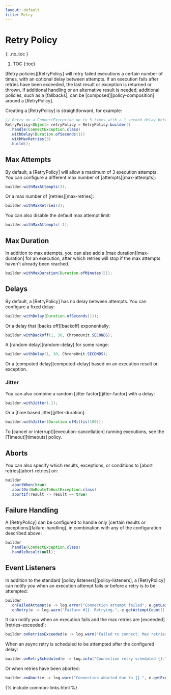 ```yaml
---
layout: default
title: Retry
---
```


# Retry Policy
{: .no_toc }

1. TOC
{:toc}

[Retry policies][RetryPolicy] will retry failed executions a certain number of times, with an optional delay between attempts. If an execution fails after retries have been exceeded, the last result or exception is returned or thrown. If additional handling or an alternative result is needed, additional policies, such as a [fallbacks], can be [composed][policy-composition] around a [RetryPolicy].

Creating a [RetryPolicy] is straightforward, for example:

```java
// Retry on a ConnectException up to 3 times with a 1 second delay between attempts
RetryPolicy<Object> retryPolicy = RetryPolicy.builder()
  .handle(ConnectException.class)
  .withDelay(Duration.ofSeconds(1))
  .withMaxRetries(3)
  .build();
```

## Max Attempts

By default, a [RetryPolicy] will allow a maximum of 3 execution attempts. You can configure a different max number of [attempts][max-attempts]:

```java
builder.withMaxAttempts(3);
```

Or a max number of [retries][max-retries]:

```java
builder.withMaxRetries(2);
```

You can also disable the default max attempt limit:

```java
builder.withMaxAttempts(-1);
```

## Max Duration

In addition to max attempts, you can also add a [max duration][max-duration] for an execution, after which retries will stop if the max attempts haven't already been reached.

```java
builder.withMaxDuration(Duration.ofMinutes(5));
```

## Delays

By default, a [RetryPolicy] has no delay between attempts. You can configure a fixed delay:

```java
builder.withDelay(Duration.ofSeconds(1));
```

Or a delay that [backs off][backoff] exponentially:

```java
builder.withBackoff(1, 30, ChronoUnit.SECONDS);
```

A [random delay][random-delay] for some range:

```java
builder.withDelay(1, 10, ChronoUnit.SECONDS);
```

Or a [computed delay][computed-delay] based on an execution result or exception.

### Jitter

You can also combine a random [jitter factor][jitter-factor] with a delay:

```java
builder.withJitter(.1);
```

Or a [time based jitter][jitter-duration]:

```java
builder.withJitter(Duration.ofMillis(100));
```

To [cancel or interrupt][execution-cancellation] running executions, see the [Timeout][timeouts] policy.

## Aborts

You can also specify which results, exceptions, or conditions to [abort retries][abort-retries] on:

```java
builder
  .abortWhen(true)
  .abortOn(NoRouteToHostException.class)
  .abortIf(result -> result == true)
```

## Failure Handling

A [RetryPolicy] can be configured to handle only [certain results or exceptions][failure-handling], in combination with any of the configuration described above:

```java
builder
  .handle(ConnectException.class)
  .handleResult(null);
```

## Event Listeners

In addition to the standard [policy listeners][policy-listeners], a [RetryPolicy] can notify you when an execution attempt fails or before a retry is to be attempted:

```java
builder
  .onFailedAttempt(e -> log.error("Connection attempt failed", e.getLastException()))
  .onRetry(e -> log.warn("Failure #{}. Retrying.", e.getAttemptCount()));
```

It can notify you when an execution fails and the max retries are [exceeded][retries-exceeded]:

```java
builder.onRetriesExceeded(e -> log.warn("Failed to connect. Max retries exceeded."));
```

When an async retry is scheduled to be attempted after the configured delay:

```java
builder.onRetryScheduled(e -> log.info("Connection retry scheduled {}.", e.getException()));
```

Or when retries have been aborted:

```java
builder.onAbort(e -> log.warn("Connection aborted due to {}.", e.getException()));
```


{% include common-links.html %}